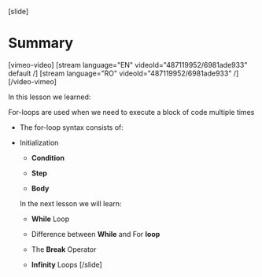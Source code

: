 [slide]
# Summary

[vimeo-video]
[stream language="EN" videoId="487119952/6981ade933" default /]
[stream language="RO" videoId="487119952/6981ade933"  /]
[/video-vimeo]

In this lesson we learned: 

For-loops are used when we need to execute a block of code multiple times 

* The for-loop syntax consists of: 

* Initialization 

   - **Condition** 

   - **Step** 

   - **Body** 

   In the next lesson we will learn:
   
   - **While** Loop

   - Difference between **While** and For **loop**

   - The **Break** Operator

   - **Infinity** Loops
[/slide]